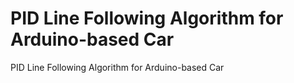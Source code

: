 # PID Line Following Algorithm for Arduino-based Car
 PID Line Following Algorithm for Arduino-based Car
